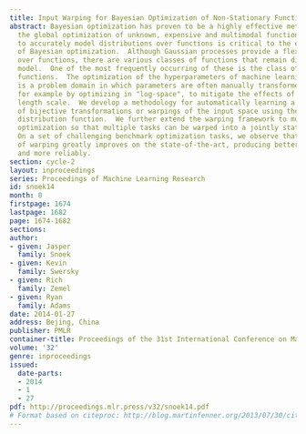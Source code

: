 ```yaml
---
title: Input Warping for Bayesian Optimization of Non-Stationary Functions
abstract: Bayesian optimization has proven to be a highly effective methodology for
  the global optimization of unknown, expensive and multimodal functions.  The ability
  to accurately model distributions over functions is critical to the effectiveness
  of Bayesian optimization.  Although Gaussian processes provide a flexible prior
  over functions, there are various classes of functions that remain difficult to
  model.  One of the most frequently occurring of these is the class of non-stationary
  functions.  The optimization of the hyperparameters of machine learning algorithms
  is a problem domain in which parameters are often manually transformed a priori,
  for example by optimizing in "log-space", to mitigate the effects of spatially-varying
  length scale.  We develop a methodology for automatically learning a wide family
  of bijective transformations or warpings of the input space using the Beta cumulative
  distribution function.  We further extend the warping framework to multi-task Bayesian
  optimization so that multiple tasks can be warped into a jointly stationary space.
  On a set of challenging benchmark optimization tasks, we observe that the inclusion
  of warping greatly improves on the state-of-the-art, producing better results faster
  and more reliably.
section: cycle-2
layout: inproceedings
series: Proceedings of Machine Learning Research
id: snoek14
month: 0
firstpage: 1674
lastpage: 1682
page: 1674-1682
sections: 
author:
- given: Jasper
  family: Snoek
- given: Kevin
  family: Swersky
- given: Rich
  family: Zemel
- given: Ryan
  family: Adams
date: 2014-01-27
address: Bejing, China
publisher: PMLR
container-title: Proceedings of the 31st International Conference on Machine Learning
volume: '32'
genre: inproceedings
issued:
  date-parts:
  - 2014
  - 1
  - 27
pdf: http://proceedings.mlr.press/v32/snoek14.pdf
# Format based on citeproc: http://blog.martinfenner.org/2013/07/30/citeproc-yaml-for-bibliographies/
---
```

